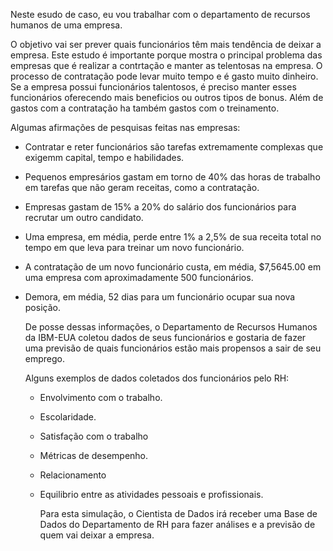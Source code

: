 Neste esudo de caso, eu vou trabalhar com o departamento de recursos humanos de uma empresa.

O objetivo vai ser prever quais funcionários têm mais tendência de deixar a empresa.
Este estudo é importante porque mostra o principal problema das empresas que é realizar a contrtação e manter as telentosas na empresa.
O processo de contratação  pode levar muito tempo e é gasto muito dinheiro.
Se a empresa possui funcionários talentosos, é preciso manter esses funcionários oferecendo mais beneficios ou outros tipos de bonus.
Além de gastos com a contratação ha também gastos com o treinamento.

Algumas afirmações de pesquisas feitas nas empresas:

- Contratar e reter funcionários são tarefas extremamente complexas que exigemm capital, tempo e habilidades.
- Pequenos empresários gastam em torno de 40% das horas de trabalho em tarefas que não geram receitas, como a contratação.
- Empresas gastam de 15% a 20% do salário dos funcionários para recrutar um outro candidato.
- Uma empresa, em média, perde entre 1% a 2,5% de sua receita total no tempo em que leva para treinar um novo funcionário.
- A contratação de um novo funcionário custa, em média, $7,5645.00 em uma empresa com aproximadamente 500 funcionários.
- Demora, em média, 52 dias para um funcionário ocupar sua nova posição.

  De posse dessas informações, o Departamento de Recursos Humanos da IBM-EUA coletou dados de seus funcionários e gostaria de  fazer uma previsão
  de quais funcionários estão mais propensos a sair de seu emprego.

  Alguns exemplos de dados coletados dos funcionários pelo RH:

  - Envolvimento com o trabalho.
  - Escolaridade.
  - Satisfação com o trabalho
  - Métricas de desempenho.
  - Relacionamento
  - Equilibrio entre as atividades pessoais e profissionais.
 
    Para esta simulação, o Cientista de Dados irá receber uma Base de Dados do Departamento de RH para fazer análises e a previsão de quem vai deixar a empresa.
    



